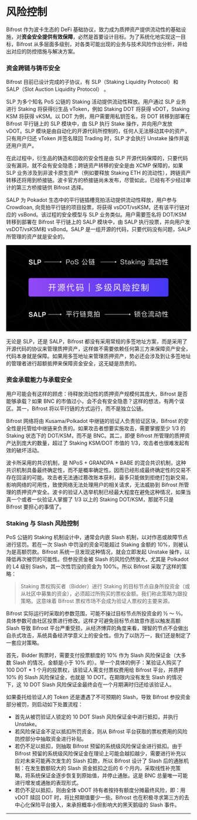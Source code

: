 # 风险控制

Bifrost 作为波卡生态的 DeFi 基础协议，致力成为质押资产提供流动性的基础设施，对**资金安全提供有效保障**，必然是首要设计目标。为了系统化地实现这一目标，Bifrost 从多层面多级别，对各类可能出现的业务与技术风险作出分析，并给出对应的防控措施与解决方案。

### **资金跨链与铸币安全**

Bifrost 目前已设计完成的子协议，有 SLP（Staking Liquidity Protocol）和 SALP（Slot Auction Liquidity Protocol） 。

SLP 为多个知名 PoS 公链的 Staking 活动提供流动性释放。用户通过 SLP 业务进行 Staking 将获得衍生品 vToken，例如 Staking DOT 将获得 vDOT，Staking KSM 将获得 vKSM。以 DOT 为例，用户需要用私钥签名，将 DOT 转移到部署在 Bifrost 平行链上的 SLP 模块中，由 SLP 执行 Stake 操作，并向用户发放 vDOT。SLP 模块是由自动化的开源代码所控制的，任何人无法移动其中的资产，只有用户归还 vToken 并签名赎回 Trading 时，SLP 才会执行 Unstake 操作并返还用户资产。

在此过程中，衍生品的铸造和回收的安全性是由 SLP 开源代码保障的，只要代码没有漏洞，就不会有安全隐患；跨链资产转移的安全是由 XCMP 保障的，如果 SLP 业务涉及到非波卡原生资产（例如要释放 Staking ETH 的流动性），跨链资产转移还将用到桥接链。波卡官方的桥接链尚未发布，尽管如此，已经有不少经过审计的第三方桥接链供 Bifrost 选择。

SALP 为 Pokadot 生态中的平行链插槽竞拍活动提供流动性释放，用户参与 Crowdloan, 向竞拍平行链的项目投票，将获得 vsDOT/vsKSM，还有该平行链对应的 vsBond。该过程的安全模型与 SLP 业务类似。用户需要签名将 DOT/KSM 转移到部署在 Bifrost 平行链上的 SALP 模块中，由 SALP 执行投票，并向用户发 vsDOT/vsKSM和 vsBond。SALP 是一组开源的代码，只要代码没有问题，SALP 所管理的资产就是安全的。

![](../.gitbook/assets/risk.png)

无论是 SLP，还是 SALP，Bifrost 都没有采用常规的多签地址方案，而是采用了开源代码的协议来管理质押资产，这样做不需要依赖任何第三方来保障资产安全，代码本身就是保障。如果用多签地址来管理质押资产，势必还会涉及到让多签地址的管理者进行超额抵押来保障资金安全，这无疑是昂贵的。

### **资金承载能力与承载安全**

用户可能会有这样的顾虑：待释放流动性的质押资产规模何其庞大，Bifrost 是否能够承载？如果 BNC 的市值过小，会不会有安全隐患？这样的想法，有两个误区。其一，Bifrost 将以平行链的方式运行，而不是独立公链。

Bifrost 网络将由 Kusama/Polkadot 中继链的验证人负责验证区块，Bifrost 的安全性是托管给中继链来负责的。如果攻击者想要实施攻击，需要掌握至少 1/3 的 Staking 状态下的 DOT/KSM，而不是 BNC。其二，即便 Bifrost 所管理的质押资产达到庞大的数量，超过了 Staking KSM/DOT 市值的 1/3，攻击者也很难发起有效的破坏活动。

波卡所采用的共识机制，是 NPoS + GRANDPA + BABE 的混合共识机制，这种共识机制具备最终确定性，而不是概率确定性。因而已经形成最终确定性的交易不存在回滚的可能。攻击者无法通过篡改账本获利，最多只能做到拒绝打包新交易，影响网络的可用性，致使网络无法处理用户的相关请求，无法威胁到 Bifrost 所管理的质押资产安全。波卡的验证人选举机制已经最大程度在避免这种情况，如果当真一个或者一伙验证人掌握了 1/3 以上的 Staking DOT/KSM，那就不只是 Bifrost 要担心的事情了。

### **Staking 与 Slash 风险控制**

PoS 公链的 Staking 机制设计中，通常会内嵌 Slash 机制，以对作恶或故障节点进行惩罚。若在一次 Slash 中罚没的资金可能超过 Staking 金额的 10%，则被认为是高额罚款。Bifrost 系统一旦发现这种情况，就会立即发起 Unstake 操作，以降低再次被罚的可能性。但参投资金被 Slash 的风险仍然很大，尤其是 Polkadot 的 L4 级别 Slash，其一次性罚没的资金为 100%。所以 Bifrost 采取了这样的策略：

> Staking 票权购买者（Bidder）进行 Staking 的目标节点自身所投资金（或从社区中募集的资金），必须超过所购买的票权金额。我们称此策略为跟投策略。这意味着 Bifrost 票权市场不会成为验证人票权的主要来源。

Bifrost 实际运行时采取的参数范围，可能不操过目标节点所投资金的 ½ ～ ⅔，具体参数可由社区投票进行修改。这样才可避免目标节点故意作恶以触发高额 Slash 导致 Bifrost 平台严重受损，从经济博弈的角度来看，理智的节点不会做出自杀式攻击，系统具备经济学意义上的安全性。但为了以防万一，我们还是制定了一套应对策略。

首先，Bidder 购票时，需要支付投票额度的 10% 作为 Slash 风险保证金（大多数 Slash 的情况，金额是小于 10% 的）。举一个具体的例子：某验证人购买了 100 DOT \* 1 个月的投票权，该验证人需支付票权费用给 Bifrost 平台，并质押 10% 的 Slash 风险保证金，也就是 10 DOT。在期限内没有发生 Slash 的情况下，这 10 DOT Slash 风险保证金最终会在一个月期满时归还给该验证人。

如果委托给验证人的 Token 还是遭遇了不可预期的 Slash，导致 Bifrost 参投资金部分被罚，则启动如下处置流程：

* 首先从被罚验证人锁定的 10 DOT Slash 风险保证金中进行抵扣，并执行 Unstake。
* 若风险保证金不足以抵扣所罚资金，则从 Bifrost 平台获取的票权费用的风险防控部分中抽取资金进行补贴。
* 若仍不足以抵扣，则抽取 Bifrost 预留的系统级风险保证金进行抵扣。由于 Bifrost 预留的系统级风险保证金在理论上可能会越扣越少，需要进行补充以应对未来可能再次发生的 Slash 扣款，所以 Bifrost 设计了 Slash 后的通胀机制：在发生数额较大的 Slash 资金抵扣之后的 6 个月内，采取线性补充策略，将系统保证金逐步恢复到原始值，并停止通胀。这是 BNC 总量唯一可能进行增发或通胀的表现形式。
* 若仍不足以抵扣，则由全体 vDOT 持有者按持有额度分摊最终风险，即：用 vDOT 赎回 DOT 时，将比预期值要少一些。Bifrost 也在积极寻求第三方的去中心化保险平台接入，来承担概率小但影响大的黑天鹅级的 Slash 事件。

****
